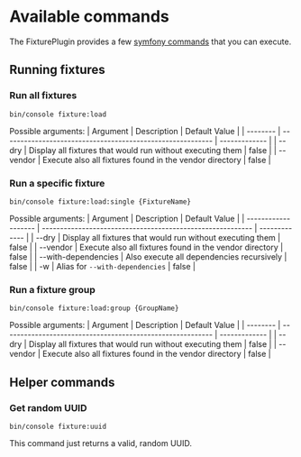 # Available commands

The FixturePlugin provides a few [symfony commands](https://symfony.com/doc/current/console.html) that you can execute.

## Running fixtures
### Run all fixtures
```shell:no-line-numbers
bin/console fixture:load
```

Possible arguments:
| Argument | Description                                                | Default Value |
| -------- | ---------------------------------------------------------- | ------------- |
| --dry    | Display all fixtures that would run without executing them | false         |
| --vendor | Execute also all fixtures found in the vendor directory    | false         |

### Run a specific fixture
```shell:no-line-numbers
bin/console fixture:load:single {FixtureName}
```

Possible arguments:
| Argument            | Description                                                | Default Value |
| ------------------- | ---------------------------------------------------------- | ------------- |
| --dry               | Display all fixtures that would run without executing them | false         |
| --vendor            | Execute also all fixtures found in the vendor directory    | false         |
| --with-dependencies | Also execute all dependencies recursively                  | false         |
| -w                  | Alias for `--with-dependencies`                            | false         |

### Run a fixture group
```shell:no-line-numbers
bin/console fixture:load:group {GroupName}
```

Possible arguments:
| Argument | Description                                                | Default Value |
| -------- | ---------------------------------------------------------- | ------------- |
| --dry    | Display all fixtures that would run without executing them | false         |
| --vendor | Execute also all fixtures found in the vendor directory    | false         |

## Helper commands
### Get random UUID
```shell:no-line-numbers
bin/console fixture:uuid
```

This command just returns a valid, random UUID.